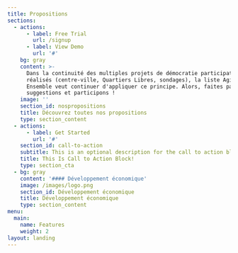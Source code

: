```yaml
---
title: Propositions
sections:
  - actions:
      - label: Free Trial
        url: /signup
      - label: View Demo
        url: '#'
    bg: gray
    content: >-
      Dans la continuité des multiples projets de démocratie participative déjà
      réalisés (centre-ville, Quartiers Libres, sondages), la liste Agir
      Ensemble veut continuer d'appliquer ce principe. Alors, faites part de vos
      suggestions et participons !
    image: ''
    section_id: nospropositions
    title: Découvrez toutes nos propositions
    type: section_content
  - actions:
      - label: Get Started
        url: '#'
    section_id: call-to-action
    subtitle: This is an optional description for the call to action block.
    title: This Is Call to Action Block!
    type: section_cta
  - bg: gray
    content: '#### Développement économique'
    image: /images/logo.png
    section_id: Développement économique
    title: Développement économique
    type: section_content
menu:
  main:
    name: Features
    weight: 2
layout: landing
---
```


